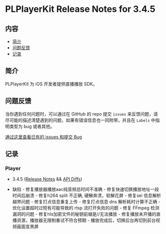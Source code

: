# PLPlayerKit Release Notes for 3.4.5

## 内容

- [简介](#简介)
- [问题反馈](#问题反馈)
- [记录](#记录)

## 简介

PLPlayerKit 为 iOS 开发者提供直播播放 SDK。

## 问题反馈

当你遇到任何问题时，可以通过在 GitHub 的 repo 提交 ```issues``` 来反馈问题，请尽可能的描述清楚遇到的问题，如果有错误信息也一同附带，并且在 ```Labels``` 中指明类型为 bug 或者其他。

[通过这里查看已有的 issues 和提交 Bug](https://github.com/pili-engineering/PLPlayerKit/issues)

## 记录

### Player

- 3.4.5 ([Release Notes](https://github.com/pili-engineering/PLPlayerKit/blob/master/ReleaseNotes/release-notes-3.4.5.md) && [API Diffs](https://github.com/pili-engineering/PLPlayerKit/blob/master/APIDiffs/api-diffs-3.4.5.md))

- 缺陷
        - 修复播放器播放aac纯音频总时间不准确
        - 修复快速切换播放地址一段时间后崩溃
        - 修复h264 split 不正确, 硬解奔溃，软解花屏
        - 修复sei 信息解析越界问题
        - 修复打点信息重复上传
        - 修复打点信息 dns 解析耗时计算不正确
        - 优化设置超时过短有可能导致的 rtsp 流打开失败的问题
        - 修复 FFmpeg 检测漏洞的问题
        - 修复hls加密文件的秘钥前缀是//无法播放
        - 修复播放未开播的直播资源，播放器无限制重试不符合预期
        - 播放完成后，切换后台再切到前台视频画面变黑屏
